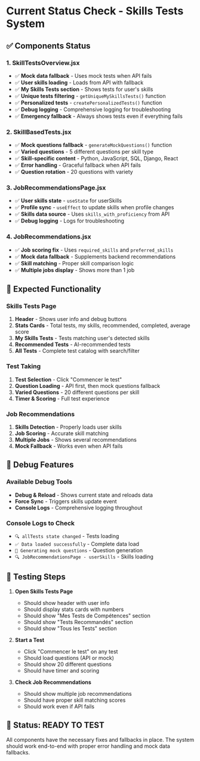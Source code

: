 # Current Status Check - Skills Tests System

## ✅ Components Status

### 1. SkillTestsOverview.jsx
- ✅ **Mock data fallback** - Uses mock tests when API fails
- ✅ **User skills loading** - Loads from API with fallback
- ✅ **My Skills Tests section** - Shows tests for user's skills
- ✅ **Unique tests filtering** - `getUniqueMySkillsTests()` function
- ✅ **Personalized tests** - `createPersonalizedTests()` function
- ✅ **Debug logging** - Comprehensive logging for troubleshooting
- ✅ **Emergency fallback** - Always shows tests even if everything fails

### 2. SkillBasedTests.jsx
- ✅ **Mock questions fallback** - `generateMockQuestions()` function
- ✅ **Varied questions** - 5 different questions per skill type
- ✅ **Skill-specific content** - Python, JavaScript, SQL, Django, React
- ✅ **Error handling** - Graceful fallback when API fails
- ✅ **Question rotation** - 20 questions with variety

### 3. JobRecommendationsPage.jsx
- ✅ **User skills state** - `useState` for userSkills
- ✅ **Profile sync** - `useEffect` to update skills when profile changes
- ✅ **Skills data source** - Uses `skills_with_proficiency` from API
- ✅ **Debug logging** - Logs for troubleshooting

### 4. JobRecommendations.jsx
- ✅ **Job scoring fix** - Uses `required_skills` and `preferred_skills`
- ✅ **Mock data fallback** - Supplements backend recommendations
- ✅ **Skill matching** - Proper skill comparison logic
- ✅ **Multiple jobs display** - Shows more than 1 job

## 🎯 Expected Functionality

### Skills Tests Page
1. **Header** - Shows user info and debug buttons
2. **Stats Cards** - Total tests, my skills, recommended, completed, average score
3. **My Skills Tests** - Tests matching user's detected skills
4. **Recommended Tests** - AI-recommended tests
5. **All Tests** - Complete test catalog with search/filter

### Test Taking
1. **Test Selection** - Click "Commencer le test"
2. **Question Loading** - API first, then mock questions fallback
3. **Varied Questions** - 20 different questions per skill
4. **Timer & Scoring** - Full test experience

### Job Recommendations
1. **Skills Detection** - Properly loads user skills
2. **Job Scoring** - Accurate skill matching
3. **Multiple Jobs** - Shows several recommendations
4. **Mock Fallback** - Works even when API fails

## 🔧 Debug Features

### Available Debug Tools
- **Debug & Reload** - Shows current state and reloads data
- **Force Sync** - Triggers skills update event
- **Console Logs** - Comprehensive logging throughout

### Console Logs to Check
- `🔍 allTests state changed` - Tests loading
- `✅ Data loaded successfully` - Complete data load
- `🎯 Generating mock questions` - Question generation
- `🔍 JobRecommendationsPage - userSkills` - Skills loading

## 🚀 Testing Steps

1. **Open Skills Tests Page**
   - Should show header with user info
   - Should display stats cards with numbers
   - Should show "Mes Tests de Compétences" section
   - Should show "Tests Recommandés" section
   - Should show "Tous les Tests" section

2. **Start a Test**
   - Click "Commencer le test" on any test
   - Should load questions (API or mock)
   - Should show 20 different questions
   - Should have timer and scoring

3. **Check Job Recommendations**
   - Should show multiple job recommendations
   - Should have proper skill matching scores
   - Should work even if API fails

## 🎉 Status: READY TO TEST

All components have the necessary fixes and fallbacks in place. The system should work end-to-end with proper error handling and mock data fallbacks.
